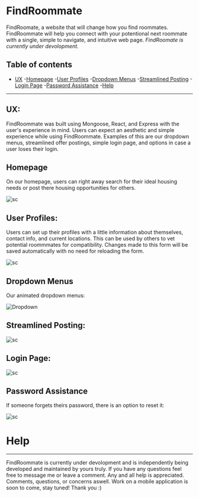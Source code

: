# FindRoommate
FindRoomate, a website that will change how you find roommates. FindRoommate will help you connect with your potentional next roommate with a single, simple to navigate, and intuitive web page.
*FindRoomate is currently under devolopment.*

## Table of contents

- [UX](#ux)
	-[Homepage](homepage)
	-[User Profiles](user-profiles)
	-[Dropdown Menus](dropdown-menus)
	-[Streamlined Posting](streamlined-posting)
	-[Login Page](login-page)
	-[Password Assistance](password-assistance)
-[Help](help)

---

## UX:

FindRoommate was built using Mongoose, React, and Express with the user's experience in mind.
Users can expect an aesthetic and simple experience while using FindRoommate. 
Examples of this are our dropdown menus, streamlined offer postings, simple login page, and options in case a user loses their login.

## Homepage

On our homepage, users can right away search for their ideal housing needs or post there housing opportunities for others.

![sc](https://i.imgur.com/kjYOrc9.jpg)

## User Profiles:

Users can set up their profiles with a little information about themselves, contact info, and current locations. 
This can be used by others to vet potential roommmates for compatibility.
Changes made to this form will be saved automatically with no need for reloading the form.

![sc](https://i.imgur.com/Wt1zWyg.jpg)

## Dropdown Menus

Our animated dropdown menus:

![Dropdown](https://i.imgur.com/xBOoNiE.gif)

## Streamlined Posting:

![sc](https://i.imgur.com/cfzKEgV.jpg)

## Login Page:

![sc](https://i.imgur.com/qLn89TG.png)

## Password Assistance

If someone forgets theirs password, there is an option to reset it:

![sc](https://i.imgur.com/EBuEk7a.png)

# Help

---

FindRoommate is currently under devolopment and is independently being developed and maintained by yours truly. 
If you have any questions feel free to message me or leave a comment.
Any and all help is appreciated. Comments, questions, or concerns aswell.
Work on a mobile application is soon to come, stay tuned!
Thank you :)